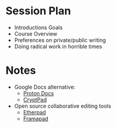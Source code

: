 # Session Plan 
- Introductions Goals
- Course Overview
- Preferences on private/public writing
- Doing radical work in horrible times
# Notes 
- Google Docs alternative:
  - [Proton Docs](https://proton.me/drive/docs)
  - [CryptPad](https://cryptpad.fr/)
- Open source  collaborative editing tools
  - [Etherpad](https://etherpad.org/) 
  - [Framapad](https://framapad.org/abc/en/)
